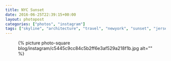 ```yaml
---
title: NYC Sunset
date: 2016-06-25T22:39:15+00:00
layout: photopost
categories: ["photos", "instagram"]
tags: ["skyline", "architecture", "travel", "newyork", "sunset", "jerseycity", "newjersey"]
---
```


<figure class="photo photo--square">
  {% picture photo-square blog/instagram/c5445c9cc84c5b2ff6e3af529a218f1b.jpg alt="" %}
</figure>


